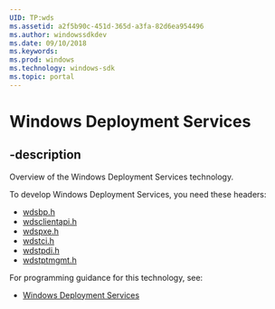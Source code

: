 ```yaml
---
UID: TP:wds
ms.assetid: a2f5b90c-451d-365d-a3fa-82d6ea954496
ms.author: windowssdkdev
ms.date: 09/10/2018
ms.keywords: 
ms.prod: windows
ms.technology: windows-sdk
ms.topic: portal
---
```


# Windows Deployment Services

## -description

Overview of the Windows Deployment Services technology.

To develop Windows Deployment Services, you need these headers:

 * [wdsbp.h](../wdsbp/index.md)
 * [wdsclientapi.h](../wdsclientapi/index.md)
 * [wdspxe.h](../wdspxe/index.md)
 * [wdstci.h](../wdstci/index.md)
 * [wdstpdi.h](../wdstpdi/index.md)
 * [wdstptmgmt.h](../wdstptmgmt/index.md)

For programming guidance for this technology, see:
* [Windows Deployment Services](/windows/desktop/wds)

